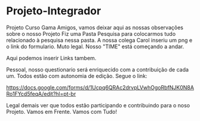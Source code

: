 # Projeto-Integrador
Projeto Curso Gama
Amigos, vamos deixar aqui as nossas observações sobre o nosso Projeto
Fiz uma Pasta Pesquisa para colocarmos tudo relacionado à pesquisa nessa pasta. 
A nossa colega Carol inseriu um png e o link do formulario. Muto legal.
Nosso "TIME" está começando a andar.

Aqui podemos inserir Links tambem.

Pessoal, nosso questionario será enriquecido com a contribuição de cada um. Todos estão com autonomia de edição. Segue o link:

https://docs.google.com/forms/d/1Ucpq6QRAc2drvpLVwhOgoRbfNJK0N8ARo1FYcd5feqA/edit?hl=pt-br

Legal demais ver que todos estão participando e contribuindo para o noso Projeto.
Vamos em Frente. Vamos com Tudo!